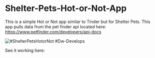 # Shelter-Pets-Hot-or-Not-App
This is a simple Hot or Not app similar to Tinder but for Shelter Pets.
This app pulls data from the pet finder api located here:
https://www.petfinder.com/developers/api-docs

<img src="http://i63.tinypic.com/2lm81zo.jpg" border="0" alt="#ShelterPetsHotorNot #Dw-Develops">

See it working here:

